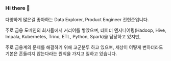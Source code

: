 ### Hi there 👋

다양하게 많은걸 좋아하는 Data Explorer, Product Engineer 전현준입니다.

주로 금융 도메인의 회사들에서 커리어를 쌓았으며,
데이터 엔지니어링(Hadoop, Hive, Impala, Kubernetes, Trino, ETL, Python, Spark)을 담당하고 있지만, 

주로 금융계의 문제를 해결하기 위해 고군분투 하고 있으며, 
세상이 어떻게 변하더라도 기본은 흔들리지 않는다라는 원칙을 가지고 일하고 있습니다.

<!--
**HyunjunJeon/HyunjunJeon** is a ✨ _special_ ✨ repository because its `README.md` (this file) appears on your GitHub profile.

Here are some ideas to get you started:

- 🔭 I’m currently working on ...
- 🌱 I’m currently learning ...
- 👯 I’m looking to collaborate on ...
- 🤔 I’m looking for help with ...
- 💬 Ask me about ...
- 📫 How to reach me: ...
- 😄 Pronouns: ...
- ⚡ Fun fact: ...
-->
